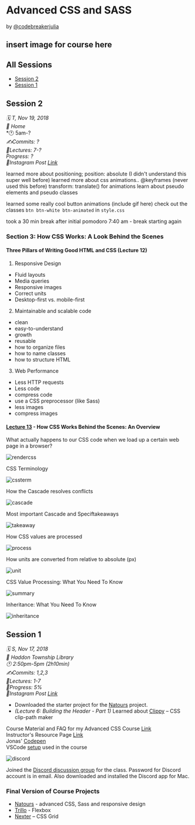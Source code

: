 # Advanced CSS and SASS

by [@codebreakerjulia](https://www.instagram.com/codebreakerjulia/)

## insert image for course here

## All Sessions
* [Session 2](#session-2)
* [Session 1](#session-1)

## Session 2
*🗓 T, Nov 19, 2018* <br>
*📍 Home* <br>
*🕐 5am-?  <br>
*✍️Commits: ?* <br>
*💬Lectures: 7-?* <br>
*Progress: ?* <br>
*📱Instagram Post [Link](https://www.instagram.com/p/BqUd9bwBoN5/)* <br>


learned more about positioning;
position: absolute (I didn't understand this super well before)
learned more about css animations..
@keyframes (never used this before)
transform: translate() for animations
learn about pseudo elements and pseudo classes

learned some really cool button animations
(include gif here)
check out the classes ```btn btn-white btn-animated``` in ```style.css```

took a 30 min break after initial pomodoro
7:40 am - break
starting again

### Section 3: How CSS Works: A Look Behind the Scenes
#### Three Pillars of Writing Good HTML and CSS (Lecture 12)
1. Responsive Design
* Fluid layouts
* Media queries
* Responsive images
* Correct units
* Desktop-first vs. mobile-first
2. Maintainable and scalable code
* clean
* easy-to-understand
* growth
* reusable
* how to organize files
* how to name classes
* how to structure HTML
3. Web Performance
* Less HTTP requests
* Less code
* compress code
* use a CSS preprocessor (like Sass)
* less images
* compress images

#### [Lecture 13](https://www.udemy.com/advanced-css-and-sass/learn/v4/t/lecture/8274422?start=0) - How CSS Works Behind the Scenes: An Overview<br>

What actually happens to our CSS code when we load up a certain web page in a browser?

![rendercss](/assets/session2/rendercss.png)

CSS Terminology

![cssterm](/assets/session2/cssterm.png)

How the Cascade resolves conflicts

![cascade](/assets/session2/cascade.png)

Most important Cascade and Speciftakeaways

![takeaway](/assets/session2/takeaway.png)

How CSS values are processed

![process](/assets/session2/process.png)

How units are converted from relative to absolute (px)

![unit](/assets/session2/unit.png)

CSS Value Processing: What You Need To Know

![summary](/assets/session2/summary.png)

Inheritance: What You Need To Know

![inheritance](/assets/session2/inheritance.png)








## Session 1

*🗓 S, Nov 17, 2018* <br>
*📍 Haddon Township Library* <br>
*🕐 2:50pm-5pm (2h10min)* <br>
*✍️Commits: 1,2,3* <br>
*💬Lectures: 1-7* <br>
*📗Progress: 5%* <br>
*📱Instagram  Post [Link](https://www.instagram.com/p/BqUd9bwBoN5/)* <br>

* Downloaded the starter project for the [Natours](https://natours.netlify.com/) project.
* *(Lecture 6: Building the Header - Part 1)* Learned about [Clippy](https://bennettfeely.com/clippy/) – CSS clip-path maker

Course Material and FAQ for my Advanced CSS Course [Link](https://github.com/jonasschmedtmann/advanced-css-course)<br>
Instructor's Resource Page [Link](http://codingheroes.io/resources/)<br>
Jonas' [Codepen](https://codepen.io/jonasschmedtmann/pens/public/)<br>
VSCode [setup](https://github.com/jonasschmedtmann/advanced-css-course/blob/master/vscode-setup.md) used in the course<br>

![discord](/assets/session1/discord.png)

Joined the [Discord discussion group](https://discordapp.com/channels/146186188783484928/146192848750903296) for the class. Password for Discord account is in email. Also downloaded and installed the Discord app for Mac.

### Final Version of Course Projects
* [Natours](https://natours.netlify.com/) - advanced CSS, Sass and responsive design
* [Trillo](https://trillo.netlify.com/) - Flexbox
* [Nexter](https://nexter.netlify.com/) – CSS Grid



